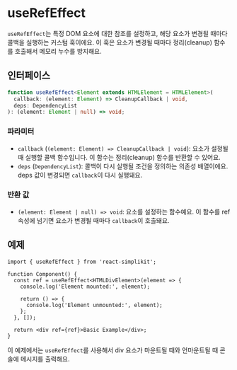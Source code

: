 # useRefEffect

`useRefEffect`는 특정 DOM 요소에 대한 참조를 설정하고, 해당 요소가 변경될 때마다 콜백을 실행하는 커스텀 훅이에요. 이 훅은 요소가 변경될 때마다 정리(cleanup) 함수를 호출해서 메모리 누수를 방지해요.

## 인터페이스

```typescript
function useRefEffect<Element extends HTMLElement = HTMLElement>(
  callback: (element: Element) => CleanupCallback | void,
  deps: DependencyList
): (element: Element | null) => void;
```

### 파라미터

- `callback` (`(element: Element) => CleanupCallback | void`): 요소가 설정될 때 실행할 콜백 함수입니다. 이 함수는 정리(cleanup) 함수를 반환할 수 있어요.
- `deps` (`DependencyList`): 콜백이 다시 실행될 조건을 정의하는 의존성 배열이에요.
  deps 값이 변경되면 `callback`이 다시 실행돼요.

### 반환 값

- `(element: Element | null) => void`: 요소를 설정하는 함수예요.
  이 함수를 ref 속성에 넘기면 요소가 변경될 때마다 `callback`이 호출돼요.

## 예제

```tsx
import { useRefEffect } from 'react-simplikit';

function Component() {
  const ref = useRefEffect<HTMLDivElement>(element => {
    console.log('Element mounted:', element);

    return () => {
      console.log('Element unmounted:', element);
    };
  }, []);

  return <div ref={ref}>Basic Example</div>;
}
```

이 예제에서는 `useRefEffect`를 사용해서 div 요소가 마운트될 때와 언마운트될 때 콘솔에 메시지를 출력해요.
